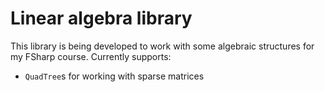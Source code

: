 # Linear algebra library

This library is being developed to work with some algebraic structures for my FSharp course. Currently supports:
- `QuadTree`s for working with sparse matrices 
